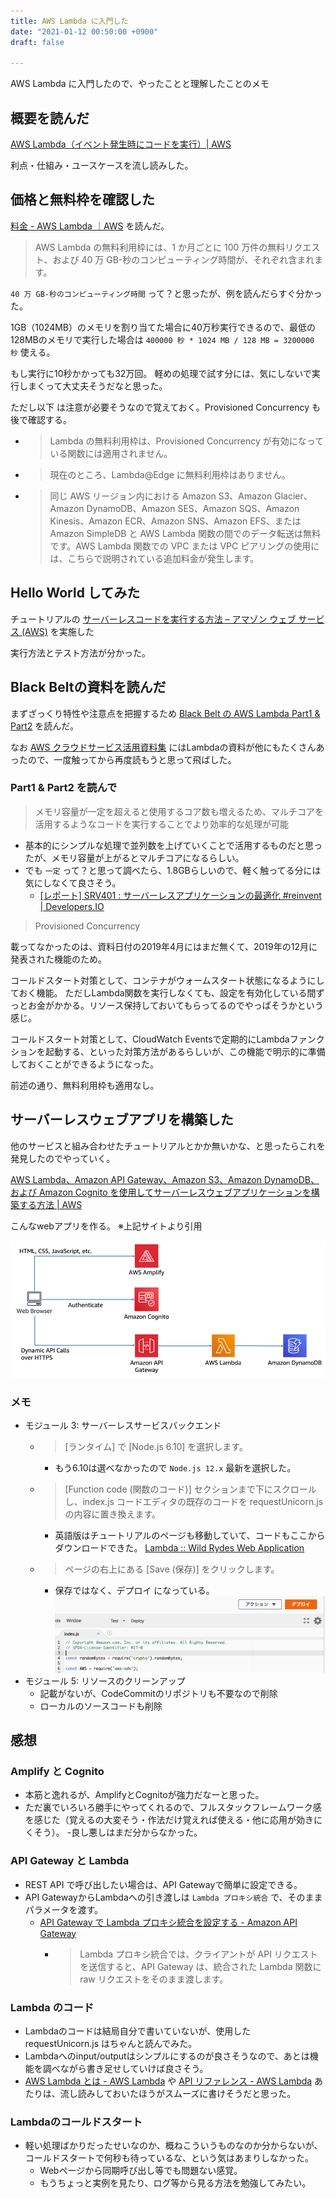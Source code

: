 ```yaml
---
title: AWS Lambda に入門した
date: "2021-01-12 00:50:00 +0900"
draft: false

---
```


AWS Lambda に入門したので、やったことと理解したことのメモ

## 概要を読んだ

[AWS Lambda（イベント発生時にコードを実行）| AWS](https://aws.amazon.com/jp/lambda/)

利点・仕組み・ユースケースを流し読みした。

## 価格と無料枠を確認した

[料金 - AWS Lambda ｜AWS](https://aws.amazon.com/jp/lambda/pricing/) を読んだ。

> AWS Lambda の無料利用枠には、1 か月ごとに 100 万件の無料リクエスト、および 40 万 GB-秒のコンピューティング時間が、それぞれ含まれます。

`40 万 GB-秒のコンピューティング時間` って？と思ったが、例を読んだらすぐ分かった。

1GB（1024MB）のメモリを割り当てた場合に40万秒実行できるので、最低の128MBのメモリで実行した場合は
`400000 秒 * 1024 MB / 128 MB = 3200000 秒` 使える。

もし実行に10秒かかっても32万回。 軽めの処理で試す分には、気にしないで実行しまくって大丈夫そうだなと思った。

ただし以下 は注意が必要そうなので覚えておく。Provisioned Concurrency も後で確認する。

- > Lambda の無料利用枠は、Provisioned Concurrency が有効になっている関数には適用されません。
- > 現在のところ、Lambda@Edge に無料利用枠はありません。
- > 同じ AWS リージョン内における Amazon S3、Amazon Glacier、Amazon DynamoDB、Amazon SES、Amazon SQS、Amazon Kinesis、Amazon ECR、Amazon SNS、Amazon EFS、または Amazon SimpleDB と AWS Lambda 関数の間でのデータ転送は無料です。AWS Lambda 関数での VPC または VPC ピアリングの使用には、こちらで説明されている追加料金が発生します。

## Hello World してみた

チュートリアルの
[サーバーレスコードを実行する方法 – アマゾン ウェブ サービス (AWS)](https://aws.amazon.com/jp/getting-started/hands-on/run-serverless-code/)
を実施した

実行方法とテスト方法が分かった。

## Black Beltの資料を読んだ

まずざっくり特性や注意点を把握するため
[Black Belt の AWS Lambda Part1 & Part2](https://d1.awsstatic.com/webinars/jp/pdf/services/20190402_AWSBlackbelt_AWSLambda%20Part1%262.pdf)
を読んだ。

なお [AWS クラウドサービス活用資料集](https://aws.amazon.com/jp/aws-jp-introduction/aws-jp-webinar-service-cut/)
にはLambdaの資料が他にもたくさんあったので、一度触ってから再度読もうと思って飛ばした。

### Part1 & Part2 を読んで

> メモリ容量が一定を超えると使用するコア数も増えるため、マルチコアを活用するようなコードを実行することでより効率的な処理が可能

- 基本的にシンプルな処理で並列数を上げていくことで活用するものだと思ったが、メモリ容量が上がるとマルチコアになるらしい。
- でも `一定` って？と思って調べたら、1.8GBらしいので、軽く触ってる分には気にしなくて良さそう。
  - [[レポート] SRV401 : サーバーレスアプリケーションの最適化 #reinvent | Developers.IO](https://dev.classmethod.jp/articles/reinvent2018-srv401/)

> Provisioned Concurrency

載ってなかったのは、資料日付の2019年4月にはまだ無くて、2019年の12月に発表された機能のため。

コールドスタート対策として、コンテナがウォームスタート状態になるようにしておく機能。 ただしLambda関数を実行しなくても、設定を有効化している間ずっとお金がかかる。リソース保持しておいてもらってるのでやっぱそうかという感じ。

コールドスタート対策として、CloudWatch Eventsで定期的にLambdaファンクションを起動する、といった対策方法があるらしいが、この機能で明示的に準備しておくことができるようになった。

前述の通り、無料利用枠も適用なし。

## サーバーレスウェブアプリを構築した

他のサービスと組み合わせたチュートリアルとかか無いかな、と思ったらこれを発見したのでやっていく。

[AWS Lambda、Amazon API Gateway、Amazon S3、Amazon DynamoDB、および Amazon Cognito を使用してサーバーレスウェブアプリケーションを構築する方法 | AWS](https://aws.amazon.com/jp/getting-started/hands-on/build-serverless-web-app-lambda-apigateway-s3-dynamodb-cognito/)

こんなwebアプリを作る。 ※上記サイトより引用

![アーキテクチャ](serverless_architecture.png)


### メモ

- モジュール 3: サーバーレスサービスバックエンド
  -  > [ランタイム] で [Node.js 6.10] を選択します。
     - もう6.10は選べなかったので `Node.js 12.x` 最新を選択した。
  -  > [Function code (関数のコード)] セクションまで下にスクロールし、index.js コードエディタの既存のコードを requestUnicorn.js の内容に置き換えます。
     - 英語版はチュートリアルのページも移動していて、コードもここからダウンロードできた。 [Lambda :: Wild Rydes Web Application](https://webapp.serverlessworkshops.io/serverlessbackend/lambda/)
  - > ページの右上にある [Save (保存)] をクリックします。
     - 保存ではなく、デプロイ になっている。
      ![デプロイボタン](deploy.png)
- モジュール 5: リソースのクリーンアップ
  - 記載がないが、CodeCommitのリポジトリも不要なので削除 
  - ローカルのソースコードも削除


## 感想

### Amplify と Cognito

- 本筋と逸れるが、AmplifyとCognitoが強力だなーと思った。
- ただ裏でいろいろ勝手にやってくれるので、フルスタックフレームワーク感を感じた（覚えるの大変そう・作法だけ覚えれば使える・他に応用が効きにくそう）。
-良し悪しはまだ分からなかった。

### API Gateway と Lambda

- REST API で呼び出したい場合は、API Gatewayで簡単に設定できる。
- API GatewayからLambdaへの引き渡しは `Lambda プロキシ統合` で、そのままパラメータを渡す。
  - [API Gateway で Lambda プロキシ統合を設定する - Amazon API Gateway](https://docs.aws.amazon.com/ja_jp/apigateway/latest/developerguide/set-up-lambda-proxy-integrations.html)
    - > Lambda プロキシ統合では、クライアントが API リクエストを送信すると、API Gateway は、統合された Lambda 関数に raw リクエストをそのまま渡します。

### Lambda のコード

- Lambdaのコードは結局自分で書いていないが、使用した requestUnicorn.js はちゃんと読んでみた。
- Lambdaへのinput/outputはシンプルにするのが良さそうなので、あとは機能を調べながら書き足せしていけば良さそう。
- [AWS Lambda とは - AWS Lambda](https://docs.aws.amazon.com/ja_jp/lambda/latest/dg/welcome.html) や [API リファレンス - AWS Lambda](https://docs.aws.amazon.com/ja_jp/lambda/latest/dg/API_Reference.html) あたりは、流し読みしておいたほうがスムーズに書けそうだと思った。

### Lambdaのコールドスタート

- 軽い処理ばかりだったせいなのか、概ねこういうものなのか分からないが、コールドスタートで何秒も待っているな、という気はあまりしなかった。
  - Webページから同期呼び出し等でも問題ない感覚。
  - もうちょっと実例を見たり、ログ等から見る方法を勉強してみたい。
